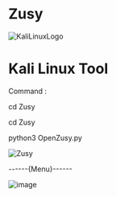 # Zusy

![KaliLinuxLogo](https://github.com/MMOGAMER0101/Zusy/assets/153848626/38fa9f47-f5fc-4216-be1a-dc0f40ad4de9)

# Kali Linux Tool 

Command :

cd Zusy

cd Zusy

python3 OpenZusy.py

![Zusy](https://github.com/MMOGAMER0101/Zusy/assets/153848626/a3ea1469-760a-48bf-a597-d5dc0903ae99)


------{Menu}------

![image](https://github.com/MMOGAMER0101/Zusy/assets/153848626/ccd2d786-3e72-4b6f-8a20-8a07b6af6a7e)



 


